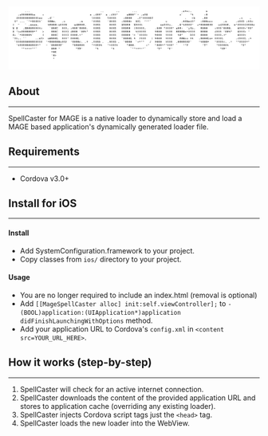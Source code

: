 
![image](logo.gif)



## About
---

SpellCaster for MAGE is a native loader to dynamically store and load a MAGE based application's dynamically generated loader file.

## Requirements
---

- Cordova v3.0+

## Install for iOS
---

#### Install

- Add SystemConfiguration.framework to your project. 
- Copy classes from `ios/` directory to your project.

#### Usage

- You are no longer required to include an index.html (removal is optional)
- Add `[[MageSpellCaster alloc] init:self.viewController];` to `- (BOOL)application:(UIApplication*)application didFinishLaunchingWithOptions` method.
- Add your application URL to Cordova's `config.xml` in `<content src=YOUR_URL_HERE>`.

## How it works (step-by-step)
---

1. SpellCaster will check for an active internet connection.
2. SpellCaster downloads the content of the provided application URL and stores to application cache (overriding any existing loader).
3. SpellCaster injects Cordova script tags just the `<head>` tag.
4. SpellCaster loads the new loader into the WebView.

